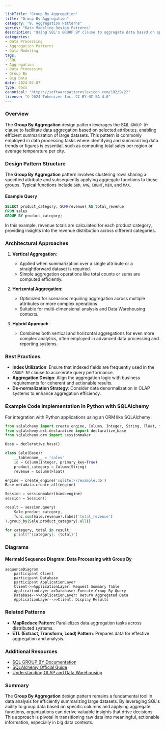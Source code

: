 ```yaml
---

linkTitle: "Group By Aggregation"
title: "Group By Aggregation"
category: "9. Aggregation Patterns"
series: "Data Modeling Design Patterns"
description: "Using SQL's GROUP BY clause to aggregate data based on specific columns to optimize data processing in large-scale applications."
categories:
- Data Processing
- Aggregation Patterns
- Data Modeling
tags:
- SQL
- Aggregation
- Data Processing
- Group By
- Big Data
date: 2024-07-07
type: docs
canonical: "https://softwarepatternslexicon.com/102/9/22"
license: "© 2024 Tokenizer Inc. CC BY-NC-SA 4.0"
---
```


### Overview

The **Group By Aggregation** design pattern leverages the SQL `GROUP BY` clause to facilitate data aggregation based on selected attributes, enabling efficient summarization of large datasets. This pattern is commonly employed in data processing tasks where identifying and summarizing data trends or figures is essential, such as computing total sales per region or average temperature per city.

### Design Pattern Structure

The **Group By Aggregation** pattern involves clustering rows sharing a specified attribute and subsequently applying aggregate functions to these groups. Typical functions include `SUM`, `AVG`, `COUNT`, `MIN`, and `MAX`.

#### Example Query

```sql
SELECT product_category, SUM(revenue) AS total_revenue
FROM sales
GROUP BY product_category;
```

In this example, revenue totals are calculated for each product category, providing insights into the revenue distribution across different categories.

### Architectural Approaches

1. **Vertical Aggregation**:
   - Applied when summarization over a single attribute or a straightforward dataset is required.
   - Simple aggregation operations like total counts or sums are computed efficiently.

2. **Horizontal Aggregation**:
   - Optimized for scenarios requiring aggregation across multiple attributes or more complex operations.
   - Suitable for multi-dimensional analysis and Data Warehousing contexts.

3. **Hybrid Approach**:
   - Combines both vertical and horizontal aggregations for even more complex analytics, often employed in advanced data processing and reporting systems.

### Best Practices

- **Index Utilization**: Ensure that indexed fields are frequently used in the `GROUP BY` clause to accelerate query performance.
- **Aggregation Design**: Align the aggregation logic with business requirements for coherent and actionable results.
- **De-normalization Strategy**: Consider data denormalization in OLAP systems to enhance aggregation efficiency.

### Example Code Implementation in Python with SQLAlchemy

For integration with Python applications using an ORM like SQLAlchemy:

```python
from sqlalchemy import create_engine, Column, Integer, String, Float, func
from sqlalchemy.ext.declarative import declarative_base
from sqlalchemy.orm import sessionmaker

Base = declarative_base()

class Sale(Base):
    __tablename__ = 'sales'
    id = Column(Integer, primary_key=True)
    product_category = Column(String)
    revenue = Column(Float)

engine = create_engine('sqlite:///example.db')
Base.metadata.create_all(engine)

Session = sessionmaker(bind=engine)
session = Session()

result = session.query(
    Sale.product_category,
    func.sum(Sale.revenue).label('total_revenue')
).group_by(Sale.product_category).all()

for category, total in result:
    print(f"{category}: {total}")
```

### Diagrams

#### Mermaid Sequence Diagram: Data Processing with Group By

```mermaid
sequenceDiagram
    participant Client
    participant Database
    participant ApplicationLayer
    Client->>ApplicationLayer: Request Summary Table
    ApplicationLayer->>Database: Execute Group By Query
    Database-->>ApplicationLayer: Return Aggregated Data
    ApplicationLayer-->>Client: Display Results
```

### Related Patterns

- **MapReduce Pattern**: Parallelizes data aggregation tasks across distributed systems.
- **ETL (Extract, Transform, Load) Pattern**: Prepares data for effective aggregation and analysis.

### Additional Resources

- [SQL GROUP BY Documentation](https://www.w3schools.com/sql/sql_groupby.asp)
- [SQLAlchemy Official Guide](https://docs.sqlalchemy.org/)
- [Understanding OLAP and Data Warehousing](https://www.oracle.com/technetwork/middleware/bi-foundation/olap-vs-analysis-wp-129630.pdf)

### Summary

The **Group By Aggregation** design pattern remains a fundamental tool in data analysis for efficiently summarizing large datasets. By leveraging SQL's ability to group data based on specific columns and applying aggregate functions, organizations can derive valuable insights that drive decisions. This approach is pivotal in transitioning raw data into meaningful, actionable information, especially in big data contexts.
